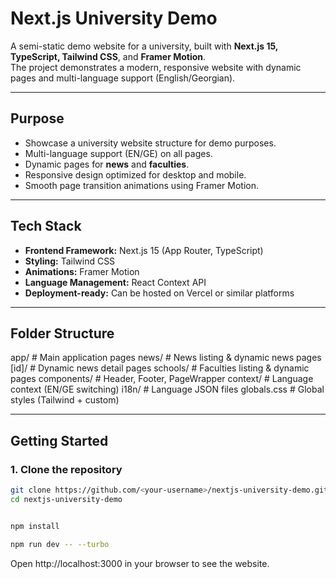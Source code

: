 # Next.js University Demo

A semi-static demo website for a university, built with **Next.js 15, TypeScript, Tailwind CSS**, and **Framer Motion**.  
The project demonstrates a modern, responsive website with dynamic pages and multi-language support (English/Georgian).

---

## Purpose

- Showcase a university website structure for demo purposes.
- Multi-language support (EN/GE) on all pages.
- Dynamic pages for **news** and **faculties**.
- Responsive design optimized for desktop and mobile.
- Smooth page transition animations using Framer Motion.

---

## Tech Stack

- **Frontend Framework:** Next.js 15 (App Router, TypeScript)
- **Styling:** Tailwind CSS
- **Animations:** Framer Motion
- **Language Management:** React Context API
- **Deployment-ready:** Can be hosted on Vercel or similar platforms

---

## Folder Structure

app/ # Main application pages
news/ # News listing & dynamic news pages
[id]/ # Dynamic news detail pages
schools/ # Faculties listing & dynamic pages
components/ # Header, Footer, PageWrapper
context/ # Language context (EN/GE switching)
i18n/ # Language JSON files
globals.css # Global styles (Tailwind + custom)

---

## **Getting Started**

### 1. Clone the repository

```bash
git clone https://github.com/<your-username>/nextjs-university-demo.git
cd nextjs-university-demo


npm install

npm run dev -- --turbo

```

Open http://localhost:3000 in your browser to see the website.
